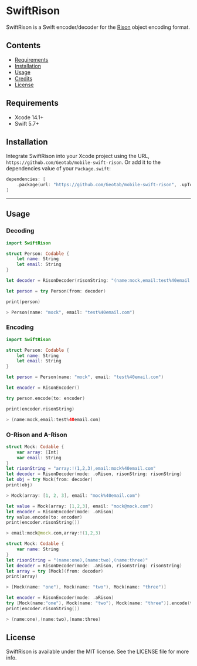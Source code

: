 # SwiftRison

SwiftRison is a Swift encoder/decoder for the [Rison](https://github.com/Nanonid/rison) object encoding format. 

## Contents

- [Requirements](#requirements)
- [Installation](#installation)
- [Usage](#usage)
- [Credits](#credits)
- [License](#license)

## Requirements

- Xcode 14.1+
- Swift 5.7+

## Installation

Integrate SwiftRison into your Xcode project using the URL, `https://github.com/Geotab/mobile-swift-rison`. Or add it to the dependencies value of your `Package.swift`:

```swift
dependencies: [
    .package(url: "https://github.com/Geotab/mobile-swift-rison", .upToNextMajor(from: "1.0.0"))
]
```
---

## Usage

### Decoding

```swift
import SwiftRison

struct Person: Codable {
    let name: String
    let email: String
}

let decoder = RisonDecoder(risonString: "(name:mock,email:test%40email.com)")

let person = try Person(from: decoder)

print(person)

> Person(name: "mock", email: "test%40email.com")
```

### Encoding

````swift
import SwiftRison

struct Person: Codable {
    let name: String
    let email: String
}

let person = Person(name: "mock", email: "test%40email.com")

let encoder = RisonEncoder()

try person.encode(to: encoder)

print(encoder.risonString)

> (name:mock,email:test%40email.com)

````

### O-Rison and A-Rison

````swift
struct Mock: Codable {
    var array: [Int]
    var email: String
}
let risonString = "array:!(1,2,3),email:mock%40email.com"
let decoder = RisonDecoder(mode: .oRison, risonString: risonString)
let obj = try Mock(from: decoder)
print(obj)

> Mock(array: [1, 2, 3], email: "mock%40email.com")

let value = Mock(array: [1,2,3], email: "mock@mock.com")
let encoder = RisonEncoder(mode: .oRison)
try value.encode(to: encoder)
print(encoder.risonString())

> email:mock@mock.com,array:!(1,2,3)
````

````swift
struct Mock: Codable {
    var name: String
}
let risonString = "(name:one),(name:two),(name:three)"
let decoder = RisonDecoder(mode: .aRison, risonString: risonString)
let array = try [Mock](from: decoder)
print(array)

> [Mock(name: "one"), Mock(name: "two"), Mock(name: "three")]

let encoder = RisonEncoder(mode: .aRison)
try [Mock(name:"one"), Mock(name: "two"), Mock(name: "three")].encode(to: encoder)
print(encoder.risonString())

> (name:one),(name:two),(name:three)
````

## License

SwiftRison is available under the MIT license. See the LICENSE file for more info.
